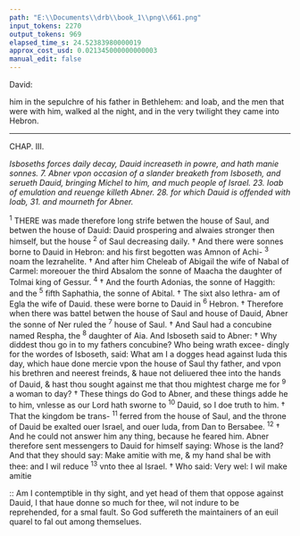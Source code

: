 ```yaml
---
path: "E:\\Documents\\drb\\book_1\\png\\661.png"
input_tokens: 2270
output_tokens: 969
elapsed_time_s: 24.52383980000019
approx_cost_usd: 0.021345000000000003
manual_edit: false
---
```

David:

him in the sepulchre of his father in Bethlehem: and Ioab,
and the men that were with him, walked al the night, and
in the very twilight they came into Hebron.

<hr>

CHAP. III.

*Isboseths forces daily decay, Dauid increaseth in powre, and hath manie
sonnes. 7. Abner vpon occasion of a slander breaketh from Isboseth, and
serueth Dauid, bringing Michel to him, and much people of Israel. 23.
Ioab of emulation and reuenge killeth Abner. 28. for which Dauid is
offended with Ioab, 31. and mourneth for Abner.*

<sup>1</sup> THERE was made therefore long strife betwen the
house of Saul, and betwen the house of Dauid: Dauid
prospering and alwaies stronger then himself, but the house
<sup>2</sup> of Saul decreasing daily. † And there were sonnes borne to
Dauid in Hebron: and his first begotten was Amnon of Achi-
<sup>3</sup> noam the Iezrahelite. † And after him Cheleab of Abigail
the wife of Nabal of Carmel: moreouer the third Absalom
the sonne of Maacha the daughter of Tolmai king of Gessur.
<sup>4</sup> † And the fourth Adonias, the sonne of Haggith: and the
<sup>5</sup> fifth Saphathia, the sonne of Abital. † The sixt also Iethra-
am of Egla the wife of Dauid. these were borne to Dauid in
<sup>6</sup> Hebron. † Therefore when there was battel betwen the house
of Saul and house of Dauid, Abner the sonne of Ner ruled the
<sup>7</sup> house of Saul. † And Saul had a concubine named Respha, the
<sup>8</sup> daughter of Aia. And Isboseth said to Abner: † Why diddest
thou go in to my fathers concubine? Who being wrath excee-
dingly for the wordes of Isboseth, said: What am I a dogges
head against Iuda this day, which haue done mercie vpon the
house of Saul thy father, and vpon his brethren and neerest
freinds, & haue not deliuered thee into the hands of Dauid, &
hast thou sought against me that thou mightest charge me for
<sup>9</sup> a woman to day? † These things do God to Abner, and these
things adde he to him, vnlesse as our Lord hath sworne to
<sup>10</sup> Dauid, so I doe truth to him. † That the kingdom be trans-
<sup>11</sup> ferred from the house of Saul, and the throne of Dauid be
exalted ouer Israel, and ouer Iuda, from Dan to Bersabee.
<sup>12</sup> † And he could not answer him any thing, because he feared
him. Abner therefore sent messengers to Dauid for himself
saying: Whose is the land? And that they should say: Make
amitie with me, & my hand shal be with thee: and I wil reduce
<sup>13</sup> vnto thee al Israel. † Who said: Very wel: I wil make amitie

<aside>:: Am I contemptible in thy sight, and yet head of them that oppose against Dauid, I that haue donne so much for thee, wil not indure to be reprehended, for a smal fault. So God suffereth the maintainers of an euil quarel to fal out among themselues.</aside>

[^1]: Iiii